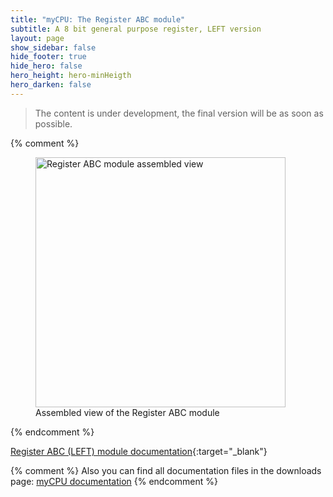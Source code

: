 ```yaml
---
title: "myCPU: The Register ABC module"
subtitle: A 8 bit general purpose register, LEFT version
layout: page
show_sidebar: false
hide_footer: true
hide_hero: false
hero_height: hero-minHeigth
hero_darken: false
---
```

> The content is under development, the final version will be as soon as possible.
> 
{% comment %}
<figure class="center">
    <img src="{{ site.baseurl }}/img/mycpu/modules/reg_8b_left/reg_8b_left_assembled_min.png" alt="Register ABC module assembled view" title="Assembled view of the Register ABC module" width="400px">
    <figcaption>Assembled view of the Register ABC module</figcaption>
</figure>
{% endcomment %}

[Register ABC (LEFT) module documentation](https://github.com/mylabpcb/myCPU/blob/master/Docs/myCPU_Register_8b_L_module_full.pdf){:target="_blank"}

{% comment %}
Also you can find all documentation files in the downloads page: [myCPU documentation](/pages/en/mycpu/downloads/technical_docs)
{% endcomment %}

